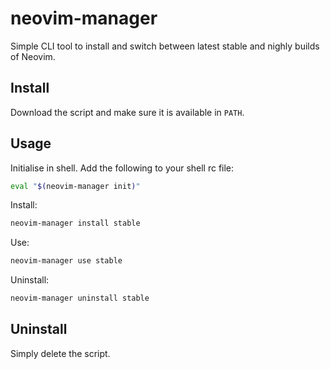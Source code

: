 # neovim-manager

Simple CLI tool to install and switch between latest stable and nighly
builds of Neovim.

## Install

Download the script and make sure it is available in `PATH`.

## Usage

Initialise in shell. Add the following to your shell rc file:

```sh
eval "$(neovim-manager init)"
```

Install:

```sh
neovim-manager install stable
```

Use:

```sh
neovim-manager use stable
```

Uninstall:

```sh
neovim-manager uninstall stable
```

## Uninstall

Simply delete the script.

